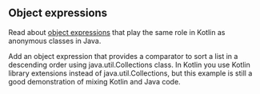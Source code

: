 ## Object expressions

Read about [object expressions](http://kotlinlang.org/docs/reference/object-declarations.html)
that play the same role in Kotlin as anonymous classes in Java.

Add an object expression that provides a comparator to sort a list in a descending order using java.util.Collections class.
In Kotlin you use Kotlin library extensions instead of java.util.Collections,
but this example is still a good demonstration of mixing Kotlin and Java code.